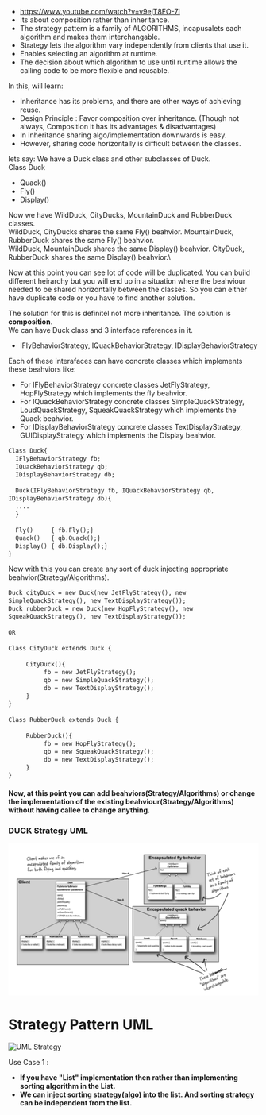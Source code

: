 * https://www.youtube.com/watch?v=v9ejT8FO-7I
* Its about composition rather than inheritance. 
* The strategy pattern is a family of ALGORITHMS, incapusalets each algorithm and makes them interchangable. 
* Strategy lets the algorithm vary independently from clients that use it.
* Enables selecting an algorithm at runtime.
* The decision about which algorithm to use until runtime allows the calling code to be more flexible and reusable.

In this, will learn:
* Inheritance has its problems, and there are other ways of achieving reuse.
* Design Principle : Favor composition over inheritance. (Though not always, Composition it has its advantages & disadvantages) 
* In inheritance sharing algo/implementation downwards is easy. 
* However, sharing code horizontally is difficult between the classes. 

     
lets say:  We have a Duck class and other subclasses of Duck.\
Class Duck
* Quack()
* Fly()
* Display()

Now we have WildDuck, CityDucks, MountainDuck and RubberDuck classes.\
WildDuck, CityDucks shares the same Fly() beahvior. MountainDuck, RubberDuck shares the same Fly() beahvior.\
WildDuck, MountainDuck shares the same Display() beahvior. CityDuck, RubberDuck shares the same Display() beahvior.\

Now at this point you can see lot of code will be duplicated. You can build different heirarchy but you will end up in a situation where the beahviour needed to be 
shared horizontally between the classes. So you can either have duplicate code or you have to find another solution. 


The solution for this is definitel not more inheritance. The solution is **composition**.\
We can have Duck class and 3 interface references in it.
* IFlyBehaviorStrategy, IQuackBehaviorStrategy, IDisplayBehaviorStrategy 

Each of these interafaces can have concrete classes which implements these beahviors like: 
* For IFlyBehaviorStrategy concrete classes JetFlyStrategy, HopFlyStrategy which implements the fly beahvior.
* For IQuackBehaviorStrategy concrete classes SimpleQuackStrategy, LoudQuackStrategy, SqueakQuackStrategy which implements the Quack beahvior.
* For IDisplayBehaviorStrategy concrete classes TextDisplayStrategy, GUIDisplayStrategy which implements the Display beahvior.



```
Class Duck{
  IFlyBehaviorStrategy fb;
  IQuackBehaviorStrategy qb;
  IDisplayBehaviorStrategy db;
  
  Duck(IFlyBehaviorStrategy fb, IQuackBehaviorStrategy qb, IDisplayBehaviorStrategy db){
  ....
  }
  
  Fly()     { fb.Fly();}
  Quack()   { qb.Quack();}
  Display() { db.Display();}
}
```

Now with this you can create any sort of duck injecting appropriate beahvior(Strategy/Algorithms).

```
Duck cityDuck = new Duck(new JetFlyStrategy(), new SimpleQuackStrategy(), new TextDisplayStrategy());
Duck rubberDuck = new Duck(new HopFlyStrategy(), new SqueakQuackStrategy(), new TextDisplayStrategy());

OR 

Class CityDuck extends Duck {
     
     CityDuck(){
          fb = new JetFlyStrategy();
          qb = new SimpleQuackStrategy();
          db = new TextDisplayStrategy();
     }
}

Class RubberDuck extends Duck {
     
     RubberDuck(){
          fb = new HopFlyStrategy();
          qb = new SqueakQuackStrategy();
          db = new TextDisplayStrategy();
     }
}

```

#### Now, at this point you can add beahviors(Strategy/Algorithms) or change the implementation of the existing beahviour(Strategy/Algorithms) without having callee to change anything.

### DUCK Strategy UML
![UML Strategy](https://github.com/xXLogicNotFoundXx/DesignPatterns/blob/main/Strategy%20Pattern/img/UMLDuckStrategy.png)

# Strategy Pattern UML
![UML Strategy](http://www.programmingwithwolfgang.com/wp-content/uploads/2018/01/Strategy.jpg)


Use Case 1 : 
* **If you have "List" implementation then rather than implementing sorting algorithm in the List.**
* **We can inject sorting strategy(algo) into the list. And sorting strategy can be independent from the list.**

